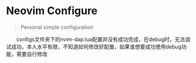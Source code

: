 # Neovim Configure

> Personal simple configuration

<p>&emsp;&emsp;configs文件夹下的nvim-dap.lua配置并没有成功完成，在debug时，无法调试成功，本人水平有限，不知道如何修改好配置，如果谁想要成功使用debug功能，需要自行修改</p>
